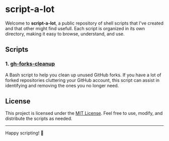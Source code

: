 # script-a-lot

Welcome to **script-a-lot**, a public repository of shell scripts that I've created and that other might find usefull. Each script is organized in its own directory, making it easy to browse, understand, and use.

## Scripts

### 1. [gh-forks-cleanup](./gh-forks-cleanup)
A Bash script to help you clean up unused GitHub forks. If you have a lot of forked repositories cluttering your GitHub account, this script can assist in identifying and removing the ones you no longer need.


## License

This project is licensed under the [MIT License](./LICENSE). Feel free to use, modify, and distribute the scripts as needed.

---

Happy scripting! 🚀